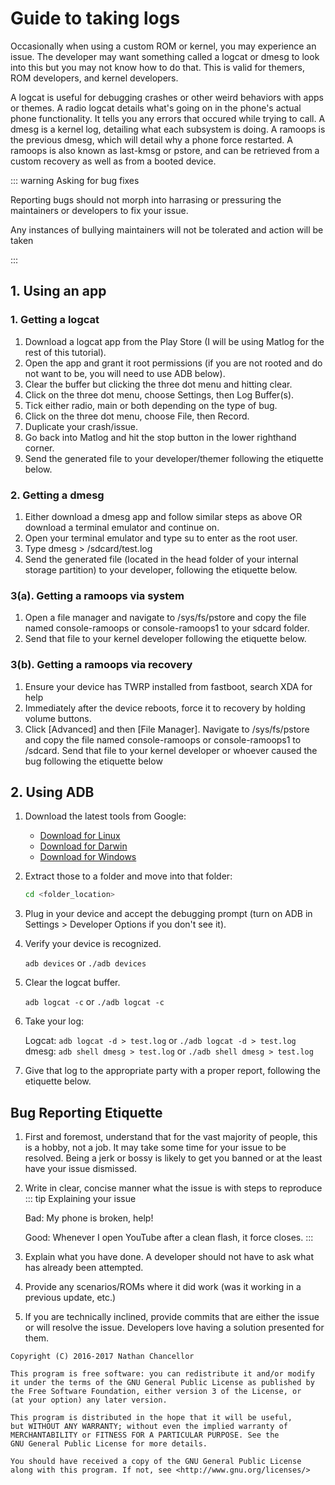# Guide to taking logs

Occasionally when using a custom ROM or kernel, you may experience an issue. The developer may want something called a logcat or dmesg to look into this but you may not know how to do that. This is valid for themers, ROM developers, and kernel developers.

A logcat is useful for debugging crashes or other weird behaviors with apps or themes. A radio logcat details what's going on in the phone's actual phone functionality. It tells you any errors that occured while trying to call. A dmesg is a kernel log, detailing what each subsystem is doing. A ramoops is the previous dmesg, which will detail why a phone force restarted. A ramoops is also known as last-kmsg or pstore, and can be retrieved from a custom recovery as well as from a booted device.

::: warning Asking for bug fixes

Reporting bugs should not morph into harrasing or pressuring the maintainers or developers to fix your issue.

Any instances of bullying maintainers will not be tolerated and action will be taken

:::

## 1. Using an app

### 1. Getting a logcat

1. Download a logcat app from the Play Store (I will be using Matlog for the rest of this tutorial).
2. Open the app and grant it root permissions (if you are not rooted and do not want to be, you will need to use ADB below).
3. Clear the buffer but clicking the three dot menu and hitting clear.
4. Click on the three dot menu, choose Settings, then Log Buffer(s).
5. Tick either radio, main or both depending on the type of bug.
6. Click on the three dot menu, choose File, then Record.
7. Duplicate your crash/issue.
8. Go back into Matlog and hit the stop button in the lower righthand corner.
9. Send the generated file to your developer/themer following the etiquette below.

### 2. Getting a dmesg

1. Either download a dmesg app and follow similar steps as above OR download a terminal emulator and continue on.
2. Open your terminal emulator and type su to enter as the root user.
3. Type dmesg > /sdcard/test.log
4. Send the generated file (located in the head folder of your internal storage partition) to your developer, following the etiquette below.

### 3(a). Getting a ramoops via system

1. Open a file manager and navigate to /sys/fs/pstore and copy the file named console-ramoops or console-ramoops1 to your sdcard folder.
2. Send that file to your kernel developer following the etiquette below.

### 3(b). Getting a ramoops via recovery

1. Ensure your device has TWRP installed from fastboot, search XDA for help
2. Immediately after the device reboots, force it to recovery by holding volume buttons.
3. Click [Advanced] and then [File Manager]. Navigate to /sys/fs/pstore and copy the file named console-ramoops or console-ramoops1 to /sdcard. Send that file to your kernel developer or whoever caused the bug following the etiquette below

## 2. Using ADB

1. Download the latest tools from Google:

   - [Download for Linux](https://dl.google.com/android/repository/platform-tools-latest-linux.zip)
   - [Download for Darwin](https://dl.google.com/android/repository/platform-tools-latest-darwin.zip)
   - [Download for Windows](https://dl.google.com/android/repository/platform-tools-latest-windows.zip)

2. Extract those to a folder and move into that folder:

   ```bash
   cd <folder_location>
   ```

3. Plug in your device and accept the debugging prompt (turn on ADB in
   Settings > Developer Options if you don't see it).

4. Verify your device is recognized.

   `adb devices` or `./adb devices`

5. Clear the logcat buffer.

   `adb logcat -c` or `./adb logcat -c`

6. Take your log:

   Logcat: `adb logcat -d > test.log` or `./adb logcat -d > test.log`
   dmesg: `adb shell dmesg > test.log` or `./adb shell dmesg > test.log`

7. Give that log to the appropriate party with a proper report, following the etiquette below.

## Bug Reporting Etiquette

1. First and foremost, understand that for the vast majority of people, this is a hobby, not a job. It may take some time for your issue to be resolved. Being a jerk or bossy is likely to get you banned or at the least have your issue dismissed.
2. Write in clear, concise manner what the issue is with steps to reproduce
   ::: tip Explaining your issue

   Bad: My phone is broken, help!

   Good: Whenever I open YouTube after a clean flash, it force closes.
   :::

3. Explain what you have done. A developer should not have to ask what has already been attempted.
4. Provide any scenarios/ROMs where it did work (was it working in a previous update, etc.)
5. If you are technically inclined, provide commits that are either the issue or will resolve the issue. Developers love having a solution presented for them.

```text
Copyright (C) 2016-2017 Nathan Chancellor

This program is free software: you can redistribute it and/or modify
it under the terms of the GNU General Public License as published by
the Free Software Foundation, either version 3 of the License, or
(at your option) any later version.

This program is distributed in the hope that it will be useful,
but WITHOUT ANY WARRANTY; without even the implied warranty of
MERCHANTABILITY or FITNESS FOR A PARTICULAR PURPOSE. See the
GNU General Public License for more details.

You should have received a copy of the GNU General Public License
along with this program. If not, see <http://www.gnu.org/licenses/>
```
